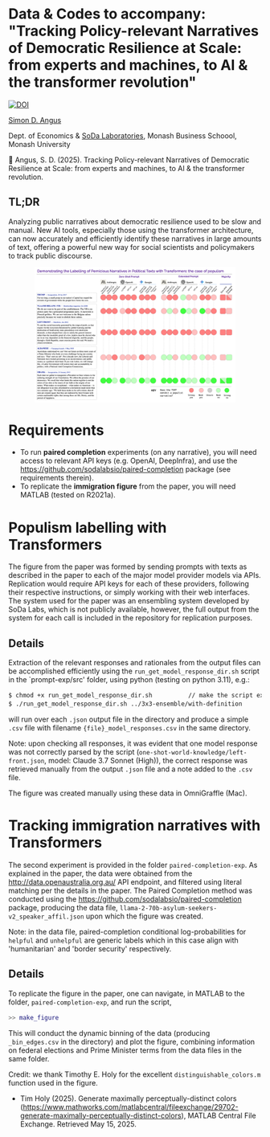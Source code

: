 # Data & Codes to accompany: "Tracking Policy-relevant Narratives of Democratic Resilience at Scale: from experts and machines, to AI & the transformer revolution"

[![DOI](https://zenodo.org/badge/983829238.svg)](https://doi.org/10.5281/zenodo.15493085)

[Simon D. Angus](https://research.monash.edu/en/persons/simon-angus)

Dept. of Economics & [SoDa Laboratories](sodalabs.io), Monash Business Schoool, Monash University

&#x1F4C4; Angus, S. D. (2025). Tracking Policy-relevant Narratives of Democratic Resilience at Scale: from experts and machines, to AI & the transformer revolution.

## TL;DR
Analyzing public narratives about democratic resilience used to be slow and manual. New AI tools, especially those using the transformer architecture, can now accurately and efficiently identify these narratives in large amounts of text, offering a powerful new way for social scientists and policymakers to track public discourse.

<img src="populism.png" alt="Results of the prompt-based approach to labelling texts for populism." style="max-width:400px; display: block; margin-left: auto; margin-right: auto;">

# Requirements
 * To run **paired completion** experiments (on any narrative), you will need access to relevant API keys (e.g. OpenAI, DeepInfra), and use the https://github.com/sodalabsio/paired-completion package (see requirements therein).
 * To replicate the **immigration figure** from the paper, you will need MATLAB (tested on R2021a).

# Populism labelling with Transformers
The figure from the paper was formed by sending prompts with texts as described in the paper to each of the major model provider models via APIs. Replication would require API keys for each of these providers, following their respective instructions, or simply working with their web interfaces. The system used for the paper was an ensembling system developed by SoDa Labs, which is not publicly available, however, the full output from the system for each call is included in the repository for replication purposes.

## Details
Extraction of the relevant responses and rationales from the output files can be accomplished efficiently using the `run_get_model_response_dir.sh` script in the `prompt-exp/src' folder, using python (testing on python 3.11), e.g.:
```bash
$ chmod +x run_get_model_response_dir.sh          // make the script executable
$ ./run_get_model_response_dir.sh ../3x3-ensemble/with-definition
```
will run over each `.json` output file in the directory and produce a simple `.csv` file with filename `{file}_model_responses.csv` in the same directory.

Note: upon checking all responses, it was evident that one model response was not correctly parsed by the script (`one-shot-world-knowledge/left-front.json`, model: Claude 3.7 Sonnet (High)), the correct response was retrieved manually from the output `.json` file and a note added to the `.csv` file.

The figure was created manually using these data in OmniGraffle (Mac).

# Tracking immigration narratives with Transformers
The second experiment is provided in the folder `paired-completion-exp`. As explained in the paper, the data were obtained from the http://data.openaustralia.org.au/ API endpoint, and filtered using literal matching per the details in the paper. The Paired Completion method was conducted using the https://github.com/sodalabsio/paired-completion package, producing the data file, `llama-2-70b-asylum-seekers-v2_speaker_affil.json` upon which the figure was created.

Note: in the data file, paired-completion conditional log-probabilities for `helpful` and `unhelpful` are generic labels which in this case align with 'humanitarian' and 'border security' respectively.

## Details
To replicate the figure in the paper, one can navigate, in MATLAB to the folder, `paired-completion-exp`, and run the script,
```matlab
>> make_figure
```
This will conduct the dynamic binning of the data (producing `_bin_edges.csv` in the directory) and plot the figure, combining information on federal elections and Prime Minister terms from the data files in the same folder.

Credit: we thank Timothy E. Holy for the excellent `distinguishable_colors.m` function used in the figure.
 *  Tim Holy (2025). Generate maximally perceptually-distinct colors (https://www.mathworks.com/matlabcentral/fileexchange/29702-generate-maximally-perceptually-distinct-colors), MATLAB Central File Exchange. Retrieved May 15, 2025. 
